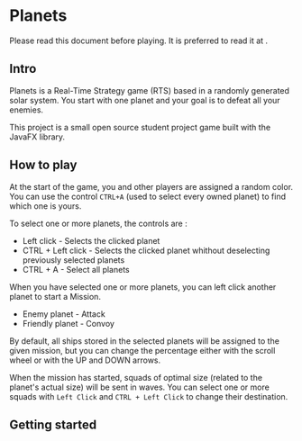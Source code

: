 # Planets

Please read this document before playing. It is preferred to read it at <link to github>.

## Intro

Planets is a Real-Time Strategy game (RTS) based in a randomly generated solar system. You start with one planet and your goal is to defeat all your enemies.

This project is a small open source student project game built with the JavaFX library.

## How to play

At the start of the game, you and other players are assigned a random color. You can use the control `CTRL+A` (used to select every owned planet) to find which one is yours.

To select one or more planets, the controls are :
- Left click - Selects the clicked planet
- CTRL + Left click - Selects the clicked planet whithout deselecting previously selected planets
- CTRL + A - Select all planets

When you have selected one or more planets, you can left click another planet to start a Mission.
- Enemy planet - Attack
- Friendly planet - Convoy

By default, all ships stored in the selected planets will be assigned to the given mission, but you can change the percentage either with the scroll wheel or with the UP and DOWN arrows.

When the mission has started, squads of optimal size (related to the planet's actual size) will be sent in waves. You can select one or more squads with `Left Click` and `CTRL + Left Click` to change their destination.

## Getting started

